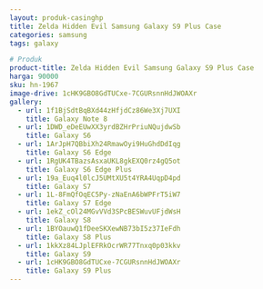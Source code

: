 ```yaml
---
layout: produk-casinghp
title: Zelda Hidden Evil Samsung Galaxy S9 Plus Case
categories: samsung
tags: galaxy

# Produk
product-title: Zelda Hidden Evil Samsung Galaxy S9 Plus Case
harga: 90000
sku: hn-1967
image-drive: 1cHK9GBO8GdTUCxe-7CGURsnnHdJWOAXr
gallery:
  - url: 1f1BjSdtBqBXd44zHfjdCz86We3Xj7UXI
    title: Galaxy Note 8
  - url: 1DWD_eDeEUwXX3yrdBZHrPriuNQujdwSb
    title: Galaxy S6
  - url: 1ArJpH7QBbiXh24RmawOyi9HuGhdDdIqg
    title: Galaxy S6 Edge
  - url: 1RgUK4TBazsAsxaUKL8gkEXQ0rz4gQ5ot
    title: Galaxy S6 Edge Plus
  - url: 19a_Euq4l0lcJ5UMtXU5t4YRA4UqpD4pd
    title: Galaxy S7
  - url: 1L-8FmQfOqEC5Py-zNaEnA6bWPFrT5iW7
    title: Galaxy S7 Edge
  - url: 1ekZ_cOl24MGvVVd3SPcBESWuvUFjdWsH
    title: Galaxy S8
  - url: 1BYOauwQ1fDeeSKXewNB73bI5z37IeFdh
    title: Galaxy S8 Plus
  - url: 1kkXz84LJplEFRkOcrWR77Tnxq0p03kkv
    title: Galaxy S9
  - url: 1cHK9GBO8GdTUCxe-7CGURsnnHdJWOAXr
    title: Galaxy S9 Plus
---
```

